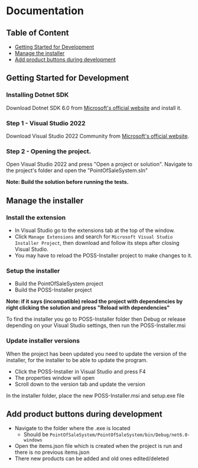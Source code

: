 # Documentation

## Table of Content

- [Getting Started for Development](#getting-started-for-development)
- [Manage the installer](#manage-the-installer)
- [Add product buttons during development](#add-product-buttons-during-development)

## Getting Started for Development

### Installing Dotnet SDK

Download Dotnet SDK 6.0 from [Microsoft's official website](https://dotnet.microsoft.com/en-us/download/dotnet/thank-you/sdk-6.0.320-windows-x64-installer) and install it.

### Step 1 - Visual Studio 2022

Download Visual Studio 2022 Community from [Microsoft's official website](https://visualstudio.microsoft.com/vs/).

### Step 2 - Opening the project.

Open Visual Studio 2022 and press "Open a project or solution". Navigate to the project's folder and open the "PointOfSaleSystem.sln"

**Note: Build the solution before running the tests.**

## Manage the installer

### Install the extension

* In Visual Studio go to the extensions tab at the top of the window.
* Click `Manage Extensions` and search for `Microsoft Visual Studio Installer Project`, then download and follow its steps after closing Visual Studio.
* You may have to reload the POSS-Installer project to make changes to it.

### Setup the installer

* Build the PointOfSaleSystem project
* Build the POSS-Installer project

**Note: if it says (incompatible) reload the project with dependencies by right clicking the solution and press "Reload with dependencies"**

To find the installer you go to POSS-Installer folder then Debug or release depending on your Visual Studio settings, then run the POSS-Installer.msi

### Update installer versions

When the project has been updated you need to update the version of the installer, for the installer to be able to update the program.

* Click the POSS-Installer in Visual Studio and press F4
* The properties window will open
* Scroll down to the version tab and update the version

In the installer folder, place the new POSS-Installer.msi and setup.exe file

## Add product buttons during development

* Navigate to the folder where the .exe is located
    * Should be `PointOfSaleSystem/PointOfSaleSystem/bin/Debug/net6.0-windows`
* Open the items.json file which is created when the project is run and there is no previous items.json
* There new products can be added and old ones edited/deleted